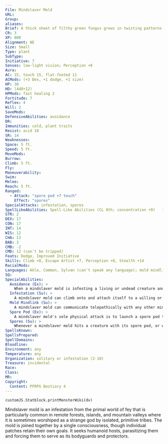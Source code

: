 ```yaml
---
File: Mindslaver Mold
URL: 
Group: 
aliases: 
Brief: A thick sheet of filthy green fungus grows in twisting patterns across the shoulders and back of this feral-looking man.
CR: 3
XP: 800
Alignment: NE
Size: Small
Type: plant
SubType: 
Initiative: 7
Senses: low-light vision; Perception +8
Aura: 
AC: 15, touch 15, flat-footed 11
ACMods: (+3 Dex, +1 dodge, +1 size)
HP: 30
HD: (4d8+12)
HPMods: fast healing 2
Fortitude: 7
Reflex: 4
Will: 2
SaveMods: 
DefensiveAbilities: avoidance
DR: 
Immunities: cold, plant traits
Resist: acid 10
SR: 14
Weaknesses: 
Space: 5 ft.
Speed: 5 ft.
MoveMods: 
Burrow: 
Climb: 5 ft.
Fly: 
Maneuverability: 
Swim: 
Melee: 
Reach: 5 ft.
Ranged: 
  - Attack: "spore pod +7 touch"
    Effect: "spores"
SpecialAttacks: infestation, spores
SpellLikeAbilities: Spell-Like Abilities (CL 8th; concentration +9)   1/day-dominate person (DC 16)
STR: 2
DEX: 17
CON: 17
INT: 14
WIS: 12
CHA: 13
BAB: 3
CMB: -2
CMD: 12 (can't be tripped)
Feats: Dodge, Improved Initiative
Skills: Climb +8, Escape Artist +7, Perception +8, Stealth +14
RacialMods: 
Languages: Aklo, Common, Sylvan (can't speak any language); mold mindlink
SQ: 
SpecialAbilities:
  Avoidance (Ex): >
    When a mindslaver mold is infesting a living or undead creature and would be hit by an attack, it can make a Reflex save as an immediate action. If the mold succeeds, the attack doesn't harm it and instead harms the infested creature-the mold effectively slithers out of the way of the incoming attack so that the blow strikes the creature it controls. The mindslaver mold must choose to attempt avoidance after the attack roll is resolved but before damage is rolled.
  Infestation (Su): >
    A mindslaver mold can climb onto and attach itself to a willing or helpless host as a standard action. As long as the mold infests its host, the mold shares the same 5-foot square with its host's space; this does not negatively impact the host or the mold. As long as a mindslaver mold infests a host, the host takes a -4 penalty on Will saves against the mindslaver mold's dominate person spell-like ability, and the duration of that spell-like ability on the host becomes permanent as long as the mold remains attached. Each day, an attached mindslaver mold deals 1d4 points of damage to its host as it feeds on the host's blood and other bodily fluids. A mindslaver mold can be torn free of a host with a successful DC 15 Strength check as a standard action-doing so deals 2d6 points of damage to the host as the mold's tendrils tear free. A dead mindslaver mold deals no damage in this way.
  Mold Mindlink (Su): >
    A mindslaver mold can communicate telepathically with any other mindslaver mold within 10 miles, and knows the condition of all other mindslaver molds in this area as if it had a status spell in effect on all other molds.
  Spore Pod (Ex): >
    A mindslaver mold's sole physical attack is to launch a spore pod the size of a sling bullet. This is a ranged touch attack that has a range increment of 20 feet.
  Spores (Su): >
    Whenever a mindslaver mold hits a creature with its spore pod, or whenever a creature touches a mindslaver mold (including when a creature hits the mold with a touch attack, unarmed strike, or natural attack), the creature must succeed at a DC 15 Fortitude save or take 1d4 points of Wisdom damage as the mold's spores swiftly drain away the victim's willpower and sense of self. The save DC is Constitution-based.
SpellsKnown: 
SpellsPrepared: 
SpellDomains: 
Bloodline: 
Environment: any
Temperature: any
Organization: solitary or infestation (2-10)
Treasure: incidental
Race: 
Class: 
MR: 
Copyright:
  Content: PFRPG Bestiary 4
---
```

```dataviewjs
customJS.Statblock.printMonsterWiki(dv)
```
Mindslaver mold is an infestation from the primal world of fey that is particularly common in remote forests, islands, and mountain valleys where it is sometimes worshiped as a strange god by isolated, primitive tribes. The mold is joined together by a single consciousness, though individual patches retain their own goals. It seeks humanoid hosts, parasitizing them and forcing them to serve as its bodyguards and protectors.
